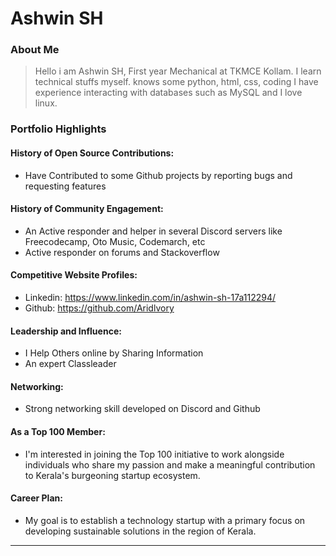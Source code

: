 # Ashwin SH

### About Me

> Hello i am Ashwin SH, First year Mechanical at TKMCE Kollam. I learn technical stuffs myself. knows some python, html, css, coding I have experience interacting with databases such as MySQL and I love linux. 


### Portfolio Highlights


#### History of Open Source Contributions:

- Have Contributed to some Github projects by reporting bugs and requesting features

#### History of Community Engagement:

-  An Active responder and helper in several Discord servers like Freecodecamp, Oto Music, Codemarch, etc
-  Active responder on forums and Stackoverflow

#### Competitive Website Profiles:

- Linkedin: https://www.linkedin.com/in/ashwin-sh-17a112294/
- Github: https://github.com/Aridlvory

#### Leadership and Influence:

- I Help Others online by Sharing Information
- An expert Classleader

#### Networking:

- Strong networking skill developed on Discord and Github

#### As a Top 100 Member:

- I'm interested in joining the Top 100 initiative to work alongside individuals who share my passion and make a meaningful contribution to Kerala's burgeoning startup ecosystem.

#### Career Plan:

- My goal is to establish a technology startup with a primary focus on developing sustainable solutions in the region of Kerala.


---

